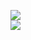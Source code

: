[![](https://img.shields.io/badge/Made%20With-Github%20Spray-lightgrey.svg?style=for-the-badge&logo=github)](https://github.com/Annihil/github-spray#86)  
[![](https://i.imgur.com/2DrTn0Z.gif)](https://github.com/Annihil/github-spray)